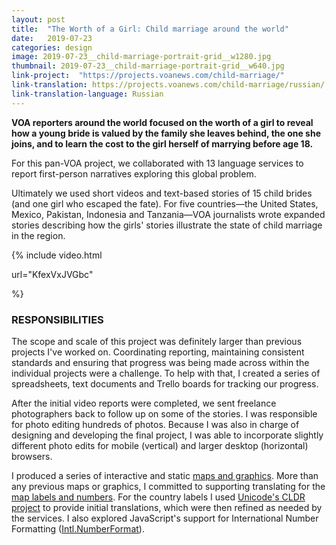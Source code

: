 ```yaml
---
layout: post
title:  "The Worth of a Girl: Child marriage around the world"
date:   2019-07-23
categories: design
image: 2019-07-23__child-marriage-portrait-grid__w1280.jpg
thumbnail: 2019-07-23__child-marriage-portrait-grid__w640.jpg
link-project:  "https://projects.voanews.com/child-marriage/"
link-translation: https://projects.voanews.com/child-marriage/russian/
link-translation-language: Russian
---
```


**VOA reporters around the world focused on the worth of a girl to reveal how a young bride is valued by the family she leaves behind, the one she joins, and to learn the cost to the girl herself of marrying before age 18.**

For this pan-VOA project, we collaborated with 13 language services to report first-person narratives exploring this global problem.

Ultimately we used short videos and text-based stories of 15 child brides (and one girl who escaped the fate). For five countries—the United States, Mexico, Pakistan, Indonesia and Tanzania—VOA journalists wrote expanded stories describing how the girls' stories illustrate the state of child marriage in the region.

{% include video.html 

url="KfexVxJVGbc"

%}

### RESPONSIBILITIES ###

The scope and scale of this project was definitely larger than previous projects I've worked on. Coordinating reporting, maintaining consistent standards and ensuring that progress was being made across within the individual projects were a challenge. To help with that, I created a series of spreadsheets, text documents and Trello boards for tracking our progress.

After the initial video reports were completed, we sent freelance photographers back to follow up on some of the stories. I was responsible for photo editing hundreds of photos. Because I was also in charge of designing and developing the final project, I was able to incorporate slightly different photo edits for mobile (vertical) and larger desktop (horizontal) browsers.

I produced a series of interactive and static [maps and graphics](https://projects.voanews.com/child-marriage/english/map.html). More than any previous maps or graphics, I committed to supporting translating for the [map labels and numbers](https://projects.voanews.com/child-marriage/kurdish/map.html?country=Bangladesh). For the country labels I used [Unicode's CLDR project](http://cldr.unicode.org/) to provide initial translations, which were then refined as needed by the services. I also explored JavaScript's support for International Number Formatting ([Intl.NumberFormat](https://developer.mozilla.org/en-US/docs/Web/JavaScript/Reference/Global_Objects/NumberFormat)).